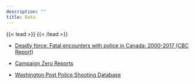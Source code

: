 ```yaml
---
description: ""
title: Data
---
```


{{< lead >}}
{{< /lead >}}

* [Deadly force: Fatal encounters with police in Canada: 2000-2017 (CBC Report)](https://newsinteractives.cbc.ca/longform-custom/deadly-force)<br>

* [Campaign Zero Reports](https://www.joincampaignzero.org/reports)

* [Washington Post Police Shooting Database](https://www.washingtonpost.com/graphics/investigations/police-shootings-database/)




